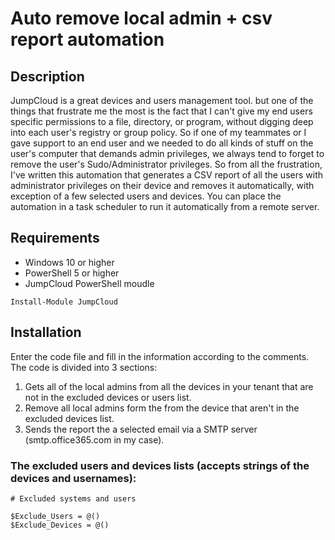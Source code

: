 # Auto remove local admin + csv report automation

## Description
JumpCloud is a great devices and users management tool. but one of the things that frustrate me the most is the fact that I can't give my end users specific permissions to a file, directory, or program, without digging deep into each user's registry or group policy. So if one of my teammates or I gave support to an end user and we needed to do all kinds of stuff on the user's computer that demands admin privileges, we always tend to forget to remove the user's Sudo/Administrator privileges. So from all the frustration, I've written this automation that generates a CSV report of all the users with administrator privileges on their device and removes it automatically, with exception of a few selected users and devices. You can place the automation in a task scheduler to run it automatically from a remote server.
## Requirements
- Windows 10 or higher 
- PowerShell 5 or higher
- JumpCloud PowerShell moudle
```nh
Install-Module JumpCloud
```
## Installation
Enter the code file and fill in the information according to the comments.
The code is divided into 3 sections:
1. Gets all of the local admins from all the devices in your tenant that are not in the excluded devices or users list.
2. Remove all local admins form the from the device that aren't in the excluded devices list.
3. Sends the report the a selected email via a SMTP server (smtp.office365.com in my case).

### The excluded users and devices lists (accepts strings of the devices and usernames):
```nh
# Excluded systems and users

$Exclude_Users = @()
$Exclude_Devices = @()
```
